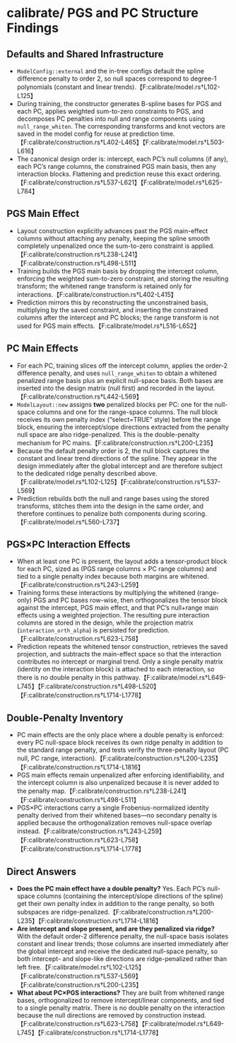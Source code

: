 # calibrate/ PGS and PC Structure Findings

## Defaults and Shared Infrastructure
- `ModelConfig::external` and the in-tree configs default the spline difference penalty to order 2, so null spaces correspond to degree-1 polynomials (constant and linear trends).【F:calibrate/model.rs†L102-L125】
- During training, the constructor generates B-spline bases for PGS and each PC, applies weighted sum-to-zero constraints to PGS, and decomposes PC penalties into null and range components using `null_range_whiten`. The corresponding transforms and knot vectors are saved in the model config for reuse at prediction time.【F:calibrate/construction.rs†L402-L465】【F:calibrate/model.rs†L503-L616】
- The canonical design order is: intercept, each PC’s null columns (if any), each PC’s range columns, the constrained PGS main basis, then any interaction blocks. Flattening and prediction reuse this exact ordering.【F:calibrate/construction.rs†L537-L621】【F:calibrate/model.rs†L625-L784】

## PGS Main Effect
- Layout construction explicitly advances past the PGS main-effect columns without attaching any penalty, keeping the spline smooth completely unpenalized once the sum-to-zero constraint is applied.【F:calibrate/construction.rs†L238-L241】【F:calibrate/construction.rs†L498-L511】
- Training builds the PGS main basis by dropping the intercept column, enforcing the weighted sum-to-zero constraint, and storing the resulting transform; the whitened range transform is retained only for interactions.【F:calibrate/construction.rs†L402-L415】
- Prediction mirrors this by reconstructing the unconstrained basis, multiplying by the saved constraint, and inserting the constrained columns after the intercept and PC blocks; the range transform is not used for PGS main effects.【F:calibrate/model.rs†L516-L652】

## PC Main Effects
- For each PC, training slices off the intercept column, applies the order-2 difference penalty, and uses `null_range_whiten` to obtain a whitened penalized range basis plus an explicit null-space basis. Both bases are inserted into the design matrix (null first) and recorded in the layout.【F:calibrate/construction.rs†L442-L569】
- `ModelLayout::new` assigns **two** penalized blocks per PC: one for the null-space columns and one for the range-space columns. The null block receives its own penalty index (“select=TRUE” style) before the range block, ensuring the intercept/slope directions extracted from the penalty null space are also ridge-penalized. This is the double-penalty mechanism for PC mains.【F:calibrate/construction.rs†L200-L235】
- Because the default penalty order is 2, the null block captures the constant and linear trend directions of the spline. They appear in the design immediately after the global intercept and are therefore subject to the dedicated ridge penalty described above.【F:calibrate/model.rs†L102-L125】【F:calibrate/construction.rs†L537-L569】
- Prediction rebuilds both the null and range bases using the stored transforms, stitches them into the design in the same order, and therefore continues to penalize both components during scoring.【F:calibrate/model.rs†L560-L737】

## PGS×PC Interaction Effects
- When at least one PC is present, the layout adds a tensor-product block for each PC, sized as (PGS range columns × PC range columns) and tied to a single penalty index because both margins are whitened.【F:calibrate/construction.rs†L243-L259】
- Training forms these interactions by multiplying the whitened (range-only) PGS and PC bases row-wise, then orthogonalizes the tensor block against the intercept, PGS main effect, and that PC’s null+range main effects using a weighted projection. The resulting pure interaction columns are stored in the design, while the projection matrix (`interaction_orth_alpha`) is persisted for prediction.【F:calibrate/construction.rs†L623-L758】
- Prediction repeats the whitened tensor construction, retrieves the saved projection, and subtracts the main-effect space so that the interaction contributes no intercept or marginal trend. Only a single penalty matrix (identity on the interaction block) is attached to each interaction, so there is no double penalty in this pathway.【F:calibrate/model.rs†L649-L745】【F:calibrate/construction.rs†L498-L520】【F:calibrate/construction.rs†L1714-L1778】

## Double-Penalty Inventory
- PC main effects are the only place where a double penalty is enforced: every PC null-space block receives its own ridge penalty in addition to the standard range penalty, and tests verify the three-penalty layout (PC null, PC range, interaction).【F:calibrate/construction.rs†L200-L235】【F:calibrate/construction.rs†L1714-L1816】
- PGS main effects remain unpenalized after enforcing identifiability, and the intercept column is also unpenalized because it is never added to the penalty map.【F:calibrate/construction.rs†L238-L241】【F:calibrate/construction.rs†L498-L511】
- PGS×PC interactions carry a single Frobenius-normalized identity penalty derived from their whitened bases—no secondary penalty is applied because the orthogonalization removes null-space overlap instead.【F:calibrate/construction.rs†L243-L259】【F:calibrate/construction.rs†L623-L758】【F:calibrate/construction.rs†L1714-L1778】

## Direct Answers
- **Does the PC main effect have a double penalty?** Yes. Each PC’s null-space columns (containing the intercept/slope directions of the spline) get their own penalty index in addition to the range penalty, so both subspaces are ridge-penalized.【F:calibrate/construction.rs†L200-L235】【F:calibrate/construction.rs†L1714-L1816】
- **Are intercept and slope present, and are they penalized via ridge?** With the default order-2 difference penalty, the null-space basis isolates constant and linear trends; those columns are inserted immediately after the global intercept and receive the dedicated null-space penalty, so both intercept- and slope-like directions are ridge-penalized rather than left free.【F:calibrate/model.rs†L102-L125】【F:calibrate/construction.rs†L537-L569】【F:calibrate/construction.rs†L200-L235】
- **What about PC×PGS interactions?** They are built from whitened range bases, orthogonalized to remove intercept/linear components, and tied to a single penalty matrix. There is no double penalty on the interaction because the null directions are removed by construction instead.【F:calibrate/construction.rs†L623-L758】【F:calibrate/model.rs†L649-L745】【F:calibrate/construction.rs†L1714-L1778】

